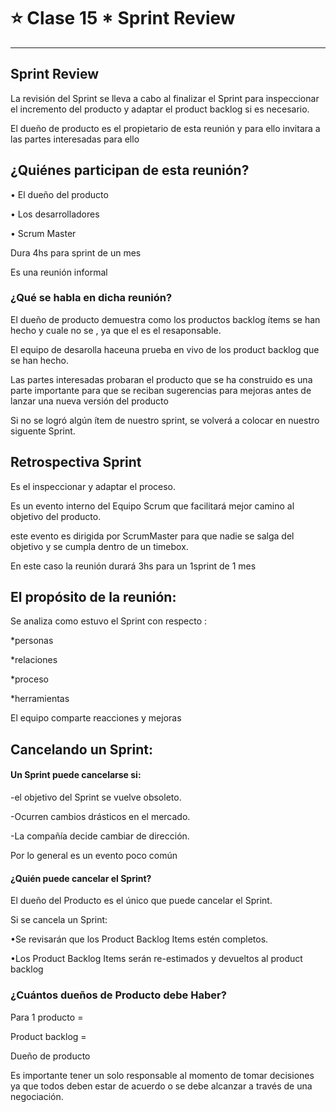 # :star:  Clase 15 * Sprint Review

---

## Sprint Review

La revisión del Sprint se lleva a cabo al finalizar el Sprint para inspeccionar el incremento del producto y adaptar el product backlog si es necesario.

El dueño de producto es el propietario de esta reunión y para ello invitara a las partes interesadas para ello

## ¿Quiénes participan de esta reunión?


• El dueño del producto

• Los desarrolladores

• Scrum Master

Dura 4hs para sprint de un mes

Es una reunión informal

### ¿Qué se habla en dicha reunión?

El dueño de producto demuestra como los productos backlog  ítems se han hecho y cuale no  se , ya que el es el resaponsable.

El equipo de desarolla haceuna prueba en vivo de los product backlog que se han hecho.

Las partes interesadas probaran el producto que se ha construido es una parte importante para que se reciban sugerencias para mejoras antes de lanzar una nueva versión del producto

Si no se logró algún ítem de nuestro sprint, se volverá a colocar en nuestro siguente Sprint.

## Retrospectiva Sprint

Es el inspeccionar y adaptar el proceso.

Es un evento interno del Equipo Scrum que facilitará mejor camino al objetivo del producto.

 este evento es dirigida por ScrumMaster para que nadie se salga del objetivo y se cumpla dentro de un timebox.

En este caso la reunión durará 3hs para un 1sprint de 1 mes

## El propósito de la reunión:

Se analiza como estuvo el Sprint con respecto :

*personas

*relaciones

*proceso

*herramientas

El equipo comparte reacciones y mejoras

## Cancelando un Sprint:

#### Un Sprint puede cancelarse si:

-el objetivo del Sprint se vuelve obsoleto.

-Ocurren cambios drásticos en el mercado.

-La compañía decide cambiar de dirección.

Por lo general es un evento poco común

#### ¿Quién puede cancelar el Sprint?

El dueño del Producto es el único que puede cancelar el Sprint.

Si se cancela un Sprint:

•Se revisarán que los Product Backlog Items estén completos.

•Los Product Backlog Items serán re-estimados y devueltos al product backlog

### ¿Cuántos dueños de Producto debe Haber?

Para 1 producto =

Product backlog =

Dueño de producto

 

Es importante tener un solo responsable al momento de tomar decisiones ya que todos deben estar de acuerdo o se debe alcanzar a través de  una negociación.



